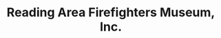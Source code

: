 ---
layout: repo
title: "Reading Area Firefighters Museum, Inc."
id: 14732
permalink: repos/14732/
---